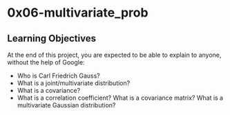 # 0x06-multivariate_prob

## Learning Objectives

At the end of this project, you are expected to be able to explain to anyone, without the help of Google:

* Who is Carl Friedrich Gauss?
* What is a joint/multivariate distribution?
* What is a covariance?
* What is a correlation coefficient?
What is a covariance matrix?
What is a multivariate Gaussian distribution?

